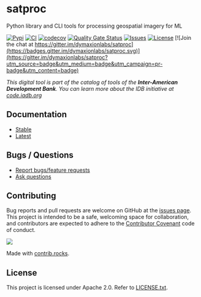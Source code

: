 # satproc

Python library and CLI tools for processing geospatial imagery for ML

[![Pypi](https://img.shields.io/pypi/v/pysatproc.svg)](https://pypi.python.org/pypi/pysatproc)
[![CI](https://github.com/dymaxionlabs/satproc/actions/workflows/ci.yml/badge.svg)](https://github.com/dymaxionlabs/satproc/actions/workflows/ci.yml)
[![codecov](https://codecov.io/gh/dymaxionlabs/satproc/branch/main/graph/badge.svg?token=B0DDIMTDWY)](https://codecov.io/gh/dymaxionlabs/satproc)
[![Quality Gate Status](https://sonarcloud.io/api/project_badges/measure?project=dymaxionlabs_satproc&metric=alert_status)](https://sonarcloud.io/summary/new_code?id=dymaxionlabs_satproc)
[![Issues](https://img.shields.io/github/issues-closed/dymaxionlabs/satproc)](https://github.com/dymaxionlabs/satproc/issues)
[![License](https://img.shields.io/github/license/dymaxionlabs/satproc)](https://github.com/dymaxionlabs/satproc/blob/main/LICENSE.txt) [![Join the chat at https://gitter.im/dymaxionlabs/satproc](https://badges.gitter.im/dymaxionlabs/satproc.svg)](https://gitter.im/dymaxionlabs/satproc?utm_source=badge&utm_medium=badge&utm_campaign=pr-badge&utm_content=badge)

_This digital tool is part of the catalog of tools of the **Inter-American Development Bank**. You can learn more about the IDB initiative at [code.iadb.org](https://code.iadb.org)_

## Documentation

* [Stable](https://satproc.readthedocs.io/en/stable/)
* [Latest](https://satproc.readthedocs.io/en/latest/)

## Bugs / Questions

* [Report bugs/feature requests](https://github.com/dymaxionlabs/satproc/issues)
* [Ask questions](https://gitter.im/dymaxionlabs/satproc)

## Contributing

Bug reports and pull requests are welcome on GitHub at the [issues
page](https://github.com/dymaxionlabs/satproc/issues). This project is intended to be
a safe, welcoming space for collaboration, and contributors are expected to
adhere to the [Contributor Covenant](http://contributor-covenant.org) code of
conduct.

<a href="https://github.com/dymaxionlabs/satproc/graphs/contributors">
  <img src="https://contrib.rocks/image?repo=dymaxionlabs/satproc" />
</a>

Made with [contrib.rocks](https://contrib.rocks).

## License

This project is licensed under Apache 2.0. Refer to
[LICENSE.txt](https://github.com/dymaxionlabs/satproc/blob/main/LICENSE.txt).
